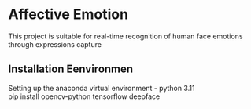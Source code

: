 # Affective Emotion
This project is suitable for real-time recognition of human face emotions through expressions capture

## Installation Eenvironmen
Setting up the anaconda virtual environment - python 3.11  
pip install opencv-python tensorflow deepface

## 
